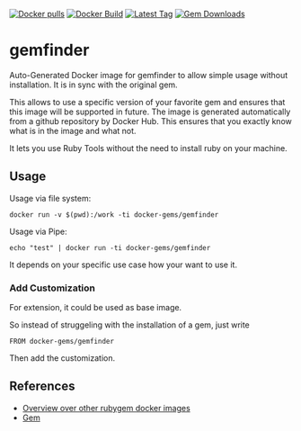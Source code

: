 [![Docker pulls](https://img.shields.io/docker/pulls/rubygem/gemfinder.svg)](https://hub.docker.com/r/rubygem/gemfinder/)
[![Docker Build](https://img.shields.io/docker/automated/rubygem/gemfinder.svg)](https://hub.docker.com/r/rubygem/gemfinder/)
[![Latest Tag](https://img.shields.io/github/tag/docker-rubygem/gemfinder.svg)](https://hub.docker.com/r/rubygem/gemfinder/)
[![Gem Downloads](https://img.shields.io/gem/dt/gemfinder.svg)](https://rubygems.org/gems/gemfinder/)
# gemfinder

Auto-Generated Docker image for gemfinder to allow simple usage without installation.
It is in sync with the original gem.

This allows to use a specific version of your favorite gem and ensures that this image will be supported in future.
The image is generated automatically from a github repository by Docker Hub.
This ensures that you exactly know what is in the image and what not.

It lets you use Ruby Tools without the need to install ruby on your machine.

## Usage

Usage via file system:

`docker run -v $(pwd):/work -ti docker-gems/gemfinder`

Usage via Pipe:

`echo "test" | docker run -ti docker-gems/gemfinder`

It depends on your specific use case how your want to use it.

### Add Customization

For extension, it could be used as base image.

So instead of struggeling with the installation of a gem, just write

`FROM docker-gems/gemfinder`

Then add the customization.

## References

 - [Overview over other rubygem docker images](https://github.com/thinkbot/docker-rubygem)
 - [Gem](https://rubygems.org/gems/gemfinder/)
